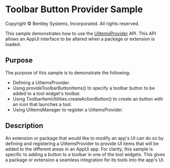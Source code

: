 # Toolbar Button Provider Sample

Copyright © Bentley Systems, Incorporated. All rights reserved.

This sample demonstrates how to use the [UiItemsProvider](https://www.imodeljs.org/reference/ui-abstract/uiitemsprovider/) API.  This API allows an AppUI interface to be altered when a package or extension is loaded.

## Purpose

The purpose of this sample is to demonstrate the following:

- Defining a UiItemsProvider.
- Using provideToolbarButtonItems() to specify a toolbar button to be added to a tool widget's toolbar.
- Using ToolbarItemUtilities.createActionButton() to create an button with an icon that launches a tool.
- Using UiItemsManager to register a UiItemsProvider. 

## Description

An extension or package that would like to modify an app's UI can do so by defining and registering a UiItemsProvider to provide UI items that will be added to 
the different areas in an AppUi app. For clarity, this sample is specific to adding a button to a toolbar in one of the tool widgets. This gives a package or extension
a seamless integration for its tools into the app's UI.
